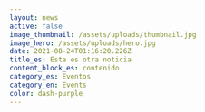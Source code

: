 ```yaml
---
layout: news
active: false
image_thumbnail: /assets/uploads/thumbnail.jpg
image_hero: /assets/uploads/hero.jpg
date: 2021-08-24T01:16:20.226Z
title_es: Esta es otra noticia
content_block_es: contenido
category_es: Eventos
category_en: Events
color: dash-purple
---
```


